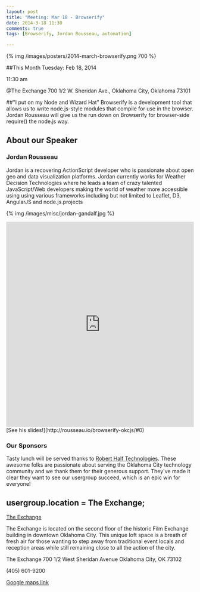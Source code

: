 ```yaml
---
layout: post
title: "Meeting: Mar 18 - Browserify"
date: 2014-3-18 11:30
comments: true
tags: [Browserify, Jordan Rousseau, automation]

---
```

{% img /images/posters/2014-march-browserify.png 700 %}

##This Month
Tuesday: Feb 18, 2014 

11:30 am

@The Exchange
700 1/2 W. Sheridan Ave.,
Oklahoma City, Oklahoma
73101


##"I put on my Node and Wizard Hat"
Browserify is a development tool that allows us to write node.js-style modules that compile for use in the browser. Jordan Rousseau will give us the run down on Browserify for browser-side require() the node.js way.
<!-- more -->

## About our Speaker

### Jordan Rousseau


Jordan is a recovering ActionScript developer who is passionate about open geo and data visualization platforms. Jordan currently works for Weather Decision Technologies where he leads a team of crazy talented JavaScript/Web developers making the world of weather more accessible using using various frameworks including but not limited to Leaflet, D3, AngularJS and node.js.projects

{% img /images/misc/jordan-gandalf.jpg  %}

<iframe width="100%" height="550" src="http://rousseau.io/browserify-okcjs/#0" frameborder="0" allowfullscreen></iframe>
[See his slides!](http://rousseau.io/browserify-okcjs/#0)

### Our Sponsors
Tasty lunch will be served thanks to [Robert Half Technologies](http://www.roberthalftechnology.com/). These awesome folks are passionate about serving the Oklahoma City technology community and we thank them for their generous support. They've made it clear they want to see our usergroup succeed, which is an epic win for everyone!

## usergroup.location = The Exchange;


[The Exchange](http://www.exchangeokc.com/) 

The Exchange is located on the second floor of the historic Film Exchange building in downtown Oklahoma City.  This unique loft space is a breath of fresh air for those wanting to step away from traditional event locals and reception areas while still remaining close to all the action of the city.

The Exchange
700 1/2 West Sheridan Avenue
Oklahoma City, OK 73102

(405) 601-9200    


[Google maps link](https://maps.google.com/maps?q=+700+West+Sheridan+Avenue+Oklahoma+City,+OK+73102&hl=en&sll=37.0625,-95.677068&sspn=83.75977,57.919922&hnear=700+W+Sheridan+Ave,+Oklahoma+City,+Oklahoma+73102&t=m&z=17)

